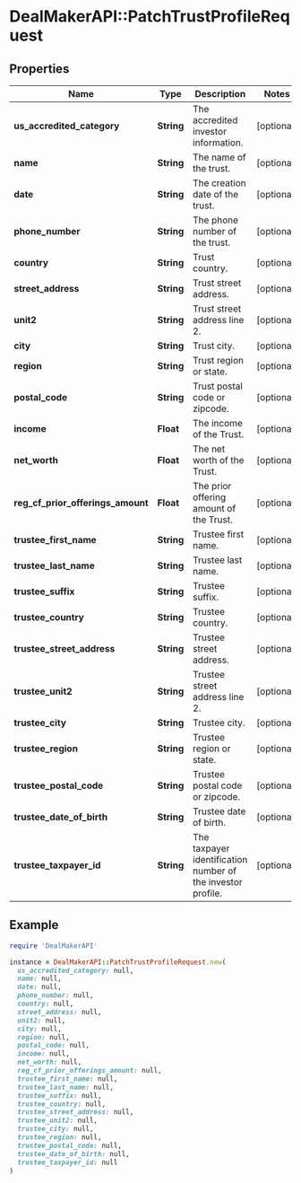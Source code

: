 # DealMakerAPI::PatchTrustProfileRequest

## Properties

| Name | Type | Description | Notes |
| ---- | ---- | ----------- | ----- |
| **us_accredited_category** | **String** | The accredited investor information. | [optional] |
| **name** | **String** | The name of the trust. | [optional] |
| **date** | **String** | The creation date of the trust. | [optional] |
| **phone_number** | **String** | The phone number of the trust. | [optional] |
| **country** | **String** | Trust country. | [optional] |
| **street_address** | **String** | Trust street address. | [optional] |
| **unit2** | **String** | Trust street address line 2. | [optional] |
| **city** | **String** | Trust city. | [optional] |
| **region** | **String** | Trust region or state. | [optional] |
| **postal_code** | **String** | Trust postal code or zipcode. | [optional] |
| **income** | **Float** | The income of the Trust. | [optional] |
| **net_worth** | **Float** | The net worth of the Trust. | [optional] |
| **reg_cf_prior_offerings_amount** | **Float** | The prior offering amount of the Trust. | [optional] |
| **trustee_first_name** | **String** | Trustee first name. | [optional] |
| **trustee_last_name** | **String** | Trustee last name. | [optional] |
| **trustee_suffix** | **String** | Trustee suffix. | [optional] |
| **trustee_country** | **String** | Trustee country. | [optional] |
| **trustee_street_address** | **String** | Trustee street address. | [optional] |
| **trustee_unit2** | **String** | Trustee street address line 2. | [optional] |
| **trustee_city** | **String** | Trustee city. | [optional] |
| **trustee_region** | **String** | Trustee region or state. | [optional] |
| **trustee_postal_code** | **String** | Trustee postal code or zipcode. | [optional] |
| **trustee_date_of_birth** | **String** | Trustee date of birth. | [optional] |
| **trustee_taxpayer_id** | **String** | The taxpayer identification number of the investor profile. | [optional] |

## Example

```ruby
require 'DealMakerAPI'

instance = DealMakerAPI::PatchTrustProfileRequest.new(
  us_accredited_category: null,
  name: null,
  date: null,
  phone_number: null,
  country: null,
  street_address: null,
  unit2: null,
  city: null,
  region: null,
  postal_code: null,
  income: null,
  net_worth: null,
  reg_cf_prior_offerings_amount: null,
  trustee_first_name: null,
  trustee_last_name: null,
  trustee_suffix: null,
  trustee_country: null,
  trustee_street_address: null,
  trustee_unit2: null,
  trustee_city: null,
  trustee_region: null,
  trustee_postal_code: null,
  trustee_date_of_birth: null,
  trustee_taxpayer_id: null
)
```

